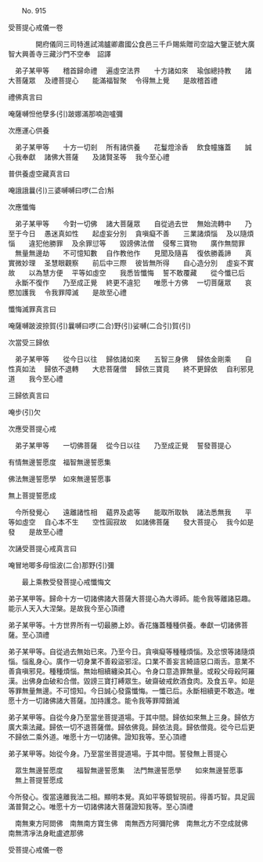 ﻿　　No. 915

受菩提心戒儀一卷

　　　　開府儀同三司特進試鴻臚卿肅國公食邑三千戶賜紫贈司空謚大鑒正號大廣智大興善寺三藏沙門不空奉　詔譯


　弟子某甲等　　稽首歸命禮
　遍虛空法界　　十方諸如來
　瑜伽總持教　　諸大菩薩眾
　及禮菩提心　　能滿福智聚
　令得無上覺　　是故稽首禮　

禮佛真言曰

唵薩嚩怛他孽多(引)跛娜滿那喃迦嚧彌

次應運心供養

　弟子某甲等　　十方一切剎
　所有諸供養　　花鬘燈涂香
　飲食幢旛蓋　　誠心我奉獻
　諸佛大菩薩　　及諸賢圣等
　我今至心禮　

普供養虛空藏真言曰

唵誐誐曩(引)三婆嚩嚩曰啰(二合)斛

次應懺悔

　弟子某甲等　　今對一切佛
　諸大菩薩眾　　自從過去世
　無始流轉中　　乃至于今日
　愚迷真如性　　起虛妄分別
　貪嗔癡不善　　三業諸煩惱
　及以隨煩惱　　違犯他勝罪
　及余罪愆等　　毀謗佛法僧
　侵奪三寶物　　廣作無間罪
　無量無邊劫　　不可憶知數
　自作教他作　　見聞及隨喜
　復依勝義諦　　真實微妙理
　圣慧眼觀察　　前后中三際
　彼皆無所得　　自心造分別
　虛妄不實故　　以為慧方便
　平等如虛空　　我悉皆懺悔
　誓不敢覆藏　　從今懺已后
　永斷不復作　　乃至成正覺
　終更不違犯　　唯愿十方佛
　一切菩薩眾　　哀愍加護我
　令我罪障滅　　是故至心禮　

懺悔滅罪真言曰

唵薩嚩跛波捺賀(引)曩嚩曰啰(二合)野(引)娑嚩(二合引)賀(引)

次當受三歸依

　弟子某甲等　　從今日以往
　歸依諸如來　　五智三身佛
　歸依金剛乘　　自性真如法
　歸依不退轉　　大悲菩薩僧
　歸依三寶竟　　終不更歸依
　自利邪見道　　我今至心禮　

三歸依真言曰

唵步(引)欠

次應受菩提心戒

　弟子某甲等　　一切佛菩薩
　從今日以往　　乃至成正覺
　誓發菩提心　

有情無邊誓愿度　福智無邊誓愿集

佛法無邊誓愿學　如來無邊誓愿事

無上菩提誓愿成

　今所發覺心　　遠離諸性相
　蘊界及處等　　能取所取執
　諸法悉無我　　平等如虛空
　自心本不生　　空性圓寂故
　如諸佛菩薩　　發大菩提心
　我今如是發　　是故至心禮　

次誦受菩提心戒真言曰

唵冒地唧多母怚波(二合)那野(引)彌

　　最上乘教受發菩提心戒懺悔文

弟子某甲等。歸命十方一切諸佛諸大菩薩大菩提心為大導師。能令我等離諸惡趣。能示人天入大涅槃。是故我今至心頂禮

弟子某甲等。十方世界所有一切最勝上妙。香花旛蓋種種供養。奉獻一切諸佛菩薩。至心頂禮

弟子某甲等。自從過去無始已來。乃至今日。貪嗔癡等種種煩惱。及忿恨等諸隨煩惱。惱亂身心。廣作一切身業不善殺盜邪淫。口業不善妄言綺語惡口兩舌。意業不善貪嗔邪見。種種煩惱。無始相續纏染其心。令身口意造罪無量。或殺父母殺阿羅漢。出佛身血破和合僧。毀謗三寶打縛眾生。破齋破戒飲酒食肉。及食五辛。如是等罪無量無邊。不可憶知。今日誠心發露懺悔。一懺已后。永斷相續更不敢造。唯愿十方一切諸佛諸大菩薩。加持護念。能令我等罪障銷滅

弟子某甲等。自從今身乃至當坐菩提道場。于其中間。歸依如來無上三身。歸依方廣大乘法藏。歸依一切不退菩薩僧。歸依佛竟。歸依法竟。歸依僧竟。從今已后更不歸依二乘外道。唯愿十方一切諸佛。證知我等。至心頂禮

弟子某甲等。始從今身。乃至當坐菩提道場。于其中間。誓發無上菩提心

　眾生無邊誓愿度　　福智無邊誓愿集
　法門無邊誓愿學　　如來無邊誓愿事
　無上菩提誓愿成　

今所發心。復當遠離我法二相。顯明本覺。真如平等鏡智現前。得善巧智。具足圓滿普賢之心。唯愿十方一切諸佛諸大菩薩證知我等。至心頂禮

　南無東方阿閦佛　南無南方寶生佛　南無西方阿彌陀佛　南無北方不空成就佛　南無清凈法身毗盧遮那佛

受菩提心戒儀一卷

